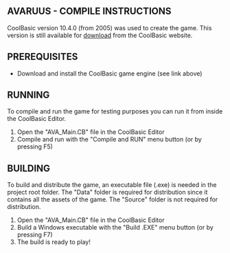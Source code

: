 AVARUUS - COMPILE INSTRUCTIONS
----------------------------------------------------------------

CoolBasic version 10.4.0 (from 2005) was used to create the
game. This version is still available for
[download](https://www.coolbasic.com) from the CoolBasic
website.

PREREQUISITES
----------------------------------------------------------------

- Download and install the CoolBasic game engine (see link
above)

RUNNING
----------------------------------------------------------------

To compile and run the game for testing purposes you can run it
from inside the CoolBasic Editor.

1. Open the "AVA_Main.CB" file in the CoolBasic Editor
2. Compile and run with the "Compile and RUN" menu button (or
by pressing F5)

BUILDING
----------------------------------------------------------------

To build and distribute the game, an executable file (.exe) is
needed in the project root folder. The "Data" folder is required
for distribution since it contains all the assets of the game.
The "Source" folder is not required for distribution.

1. Open the "AVA_Main.CB" file in the CoolBasic Editor
2. Build a Windows executable with the "Build .EXE" menu button
(or by pressing F7)
3. The build is ready to play!